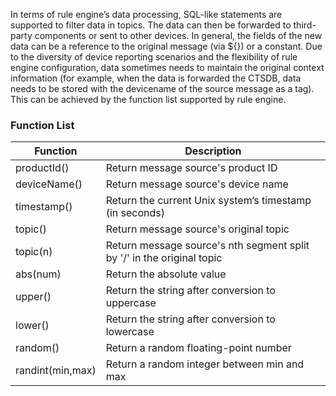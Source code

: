 [//]: # (chinagitpath:XXXXX)

In terms of rule engine’s data processing, SQL-like statements are supported to filter data in topics. The data can then be forwarded to third-party components or sent to other devices. In general, the fields of the new data can be a reference to the original message (via ${}) or a constant. Due to the diversity of device reporting scenarios and the flexibility of rule engine configuration, data sometimes needs to maintain the original context information (for example, when the data is forwarded the CTSDB, data needs to be stored with the devicename of the source message as a tag). This can be achieved by the function list supported by rule engine.

### Function List

| Function | Description |
|---------|---------|
| productId() | Return message source's product ID |
| deviceName() | Return message source's device name |
| timestamp() | Return the current Unix system’s timestamp (in seconds) |
| topic() | Return message source's original topic |
| topic(n) | Return message source's nth segment split by '/' in the original topic |
| abs(num) | Return the absolute value |
| upper() | Return the string after conversion to uppercase |
| lower() | Return the string after conversion to lowercase |
| random() | Return a random floating-point number |
| randint(min,max) | Return a random integer between min and max |


